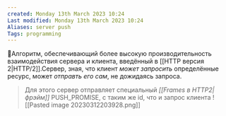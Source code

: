 ```yaml
---
created: Monday 13th March 2023 10:24
Last modified: Monday 13th March 2023 10:24
Aliases: server push
Tags: programming
---
```



📌Алгоритм, обеспечивающий более высокую производительность взаимодействия сервера и клиента, введённый в [[HTTP версия 2|HTTP/2]].Сервер, зная, что клиент *может запросить* определённые ресурс, может *отправть его сам*, не дожидаясь запроса.


>Для этого сервер отправляет специальный *[[Frames в HTTP2|фрэйм]]* PUSH_PROMISE, c таким же id, что и запрос клиента
>![[Pasted image 20230312203928.png]]

